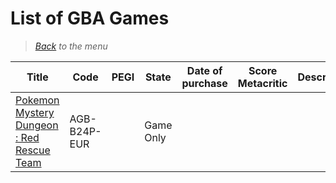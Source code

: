 # List of GBA Games


> *[Back](../games.md) to the menu*



| Title | Code | PEGI | State | Date of purchase | Score Metacritic | Description |  
| --- | --- | --- | --- | --- | --- | --- |
| [Pokemon Mystery Dungeon : Red Rescue Team](https://fr.m.wikipedia.org/wiki/Pok%C3%A9mon_Donjon_Myst%C3%A8re_:_%C3%89quipe_de_secours_rouge_et_%C3%89quipe_de_secours_bleue) | AGB-B24P-EUR | | Game Only | | | |
